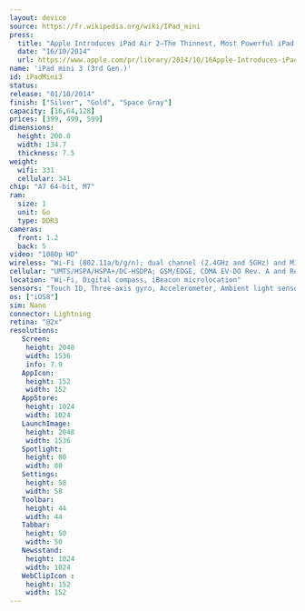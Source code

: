 ```yaml
---
layout: device
source: https://fr.wikipedia.org/wiki/IPad_mini
press:
  title: "Apple Introduces iPad Air 2—The Thinnest, Most Powerful iPad Ever"
  date: "16/10/2014"
  url: https://www.apple.com/pr/library/2014/10/16Apple-Introduces-iPad-Air-2-The-Thinnest-Most-Powerful-iPad-Ever.html
name: 'iPad mini 3 (3rd Gen.)'
id: iPadMini3
status:
release: "01/10/2014"
finish: ["Silver", "Gold", "Space Gray"]
capacity: [16,64,128]
prices: [399, 499, 599]
dimensions:
  height: 200.0
  width: 134.7
  thickness: 7.5
weight:
  wifi: 331
  cellular: 341
chip: "A7 64-bit, M7"
ram:
  size: 1
  unit: Go
  type: DDR3
cameras:
  front: 1.2
  back: 5
video: "1080p HD"
wireless: "Wi‑Fi (802.11a/​b/​g/​n); dual channel (2.4GHz and 5GHz) and MIMO, Bluetooth 4.0 technology"
cellular: "UMTS/​HSPA/​HSPA+/​DC‑HSDPA; GSM/EDGE, CDMA EV-DO Rev. A and Rev. B, LTE"
location: "Wi‑Fi, Digital compass, iBeacon microlocation"
sensors: "Touch ID, Three-axis gyro, Accelerometer, Ambient light sensor"
os: ["iOS8"]
sim: Nano
connector: Lightning
retina: "@2x"
resolutions:
   Screen:
    height: 2048
    width: 1536
    info: 7.9
   AppIcon:
    height: 152
    width: 152
   AppStore:
    height: 1024
    width: 1024
   LaunchImage:
    height: 2048
    width: 1536
   Spotlight:
    height: 80
    width: 80
   Settings:
    height: 58
    width: 58
   Toolbar:
    height: 44
    width: 44
   Tabbar:
    height: 50
    width: 50
   Newsstand:
    height: 1024
    width: 1024
   WebClipIcon :
    height: 152
    width: 152
---
```

